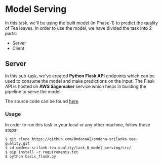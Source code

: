 # Model Serving

In this task, we'll be using the built model (in Phase-1) to predict the quality of Tea leaves. In order to use the model, we have divided the task into 2 parts:

- Server
- Client

## Server

In this sub-task, we've created **Python Flask API** endpoints which can be used to consume the model and make predictions on the input. The Flask API is hosted on **AWS Sagemaker** service which helps in building the pipeline to serve the model.

The source code can be found [here](task_6_model_serving/src/).

### Usage

In order to run this task in your local or any other machine, follow these steps:

```shell
$ git clone https://github.com/OmdenaAI/omdena-srilanka-tea-quality.git
$ cd omdena-srilank-tea-quality/task_6_model_serving/src/
$ pip install -r requirements.txt
$ python basic_flask.py
```
